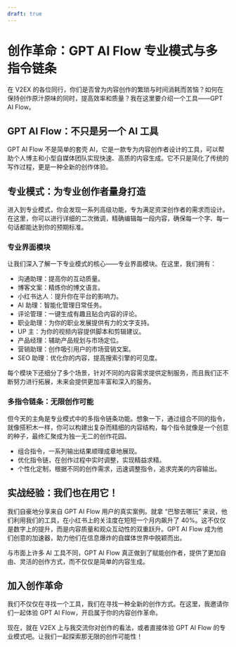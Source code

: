 ```yaml
---
draft: true
---
```


# 创作革命：GPT AI Flow 专业模式与多指令链条

在 V2EX 的各位同行，你们是否曾为内容创作的繁琐与时间消耗而苦恼？如何在保持创作原汁原味的同时，提高效率和质量？我在这里要介绍一个工具——GPT AI Flow。

## GPT AI Flow：不只是另一个 AI 工具

GPT AI Flow 不是简单的套壳 AI，它是一款专为内容创作者设计的工具，可以帮助个人博主和小型自媒体团队实现快速、高质的内容生成。它不只是简化了传统的写作过程，更是一种全新的创作体验。

## 专业模式：为专业创作者量身打造

进入到专业模式，你会发现一系列高级功能，专为满足资深创作者的需求而设计。在这里，你可以进行详细的二次微调，精确编辑每一段内容，确保每一个字、每一句话都能达到你的预期标准。

### 专业界面模块

让我们深入了解一下专业模式的核心——专业界面模块。在这里，我们拥有：

- 沟通助理：提高你的互动质量。
- 博客文案：精炼你的博文语言。
- 小红书达人：提升你在平台的影响力。
- AI 助理：智能化管理日常任务。
- 评论管理：一键生成有趣且贴合内容的评论。
- 职业助理：为你的职业发展提供有力的文字支持。
- UP 主：为你的视频内容提供脚本和剪辑建议。
- 产品经理：辅助产品规划与市场定位。
- 营销助理：创作吸引用户的市场营销文案。
- SEO 助理：优化你的内容，提高搜索引擎的可见度。

每个模块下还细分了多个场景，针对不同的内容需求提供定制服务，而且我们正不断努力进行拓展，未来会提供更加丰富和深入的服务。

### 多指令链条：无限创作可能

但今天的主角是专业模式中的多指令链条功能。想象一下，通过组合不同的指令，就像搭积木一样，你可以构建出复杂而精细的内容结构，每个指令就像是一个创意的种子，最终汇聚成为独一无二的创作花园。

- 组合指令，一系列输出结果顺理成章地展现。
- 优化指令链，在创作过程中实时调整，实现精益求精。
- 个性化定制，根据不同的创作需求，迅速调整指令，追求完美的内容输出。

## 实战经验：我们也在用它！

我们自豪地分享来自 GPT AI Flow 用户的真实案例。就拿 “巴黎去哪玩” 来说，他们利用我们的工具，在小红书上的关注度在短短一个月内飙升了 40%。这不仅仅是数字上的提升，而是内容质量和观众互动性的双重跃升。GPT AI Flow 成为他们创意的加速器，助力他们在信息爆炸的自媒体世界中脱颖而出。

与市面上许多 AI 工具不同，GPT AI Flow 真正做到了赋能创作者，提供了更加自由、灵活的创作方式，而不仅仅是简单的内容生成。

## 加入创作革命

我们不仅仅在寻找一个工具，我们在寻找一种全新的创作方式。在这里，我邀请你们一起体验 GPT AI Flow，开启属于你的内容创作革命。

现在，就在 V2EX 上与我交流你对创作的看法，或者直接体验 GPT AI Flow 的专业模式吧。让我们一起探索那无限的创作可能性！

